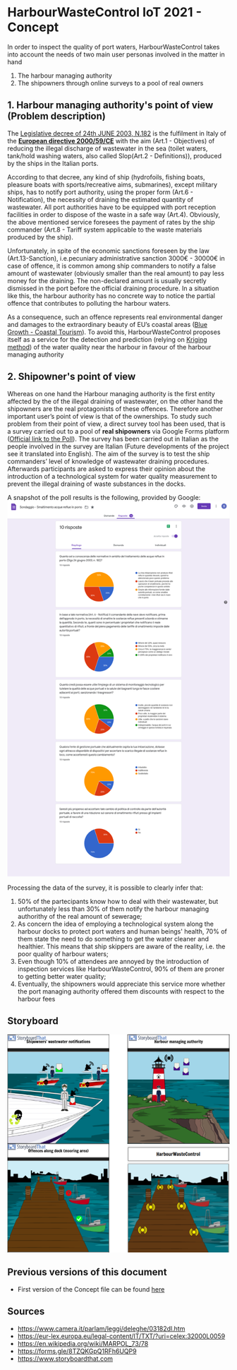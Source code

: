 # HarbourWasteControl IoT 2021 - Concept

In order to inspect the quality of port waters, HarbourWasteControl takes into account the needs of two main user personas involved in the matter in hand
1. The harbour managing authority 
2. The shipowners through online surveys to a pool of real owners  

## 1. Harbour managing authority's point of view (Problem description)
The [Legislative decree of 24th JUNE 2003, N.182](https://www.camera.it/parlam/leggi/deleghe/03182dl.htm) is the fulfilment in Italy of the [**European directive 2000/59/CE**](https://eur-lex.europa.eu/legal-content/IT/TXT/?uri=celex:32000L0059) with the aim (Art.1 - Objectives) of reducing the illegal discharge of wastewater in the sea (toilet waters, tank/hold washing waters, also called Slop(Art.2 - Definitions)), produced by the ships in the Italian ports.

According to that decree, any kind of ship (hydrofoils, fishing boats, pleasure boats with sports/recreative aims, submarines), except military ships, has to notify port authority, using the proper form (Art.6 - Notification), the necessity of draining the estimated quantity of wastewater. All port authorities have to be equipped with port reception facilities in order to dispose of the waste in a safe way (Art.4). Obviously, the above mentioned service foresees the payment of rates  by the ship commander  (Art.8 - Tariff system applicable to the waste materials produced by the ship).

Unfortunately, in spite of the economic sanctions foreseen by the law (Art.13-Sanction), i.e.pecuniary administrative sanction 3000€ - 30000€ in case of offence,  it is common among ship commanders to notify a false amount of wastewater (obviously smaller than the real amount) to pay less money for the draining. The non-declared amount is usually secretly dismissed in the port before the official draining procedure. In a situation like this, the harbour authority has no concrete way to notice the partial offence that contributes to polluting the harbour waters. 

As a consequence, such an offence represents  real environmental danger and  damages to the extraordinary beauty of EU’s coastal areas ([Blue Growth - Coastal Tourism](https://ec.europa.eu/maritimeaffairs/policy/coastal_tourism)).
To avoid this, HarbourWasteControl proposes itself as a service for the detection and prediction (relying on [Kriging method]()) of the water quality near the harbour in favour of the harbour managing authority

## 2. Shipowner's point of view
Whereas on one hand the Harbour managing authority is the first entity affected by the of the illegal draining of  wastewater, on the other hand the shipowners are the real protagonists of these offences. Therefore another important user’s point of view is that of the ownerships. 
To study such problem from their point of view, a direct survey tool has been used, that is a survey carried out to a pool of **real shipowners** via Google  Forms platform ([Official link to the Poll](https://forms.gle/8TZQKGpQ1RFh6UQP9)). The survey has been carried out in Italian as the people involved in the survey are Italian (Future developments of the project see it translated into English). 
The aim of the survey is to test the ship commanders’ level of knowledge of wastewater draining procedures. Afterwards participants are asked to express their opinion about the introduction of a technological system for water quality measurement to prevent the illegal draining of waste substances in the docks.

A snapshot of the poll results is the following, provided by Google:
![LastPoll](/Picture/ShipOwners-Poll.png)

Processing the data of the survey, it is possible to clearly infer that: 
1. 50% of the partecipants know how to deal with their wastewater, but unfortunately less than 30% of them notify the harbour managing authorithy of the real amount of sewerage;
2. As concern the idea of employing a technological system along the harbour docks to protect port waters and human beings' health, 70% of them state the need to do something to get the water cleaner and healthier. This means that ship skippers are aware of the reality, i.e. the poor quality of harbour waters;
3. Even though 10% of attendees are annoyed by the introduction of inspection services like HarbourWasteControl, 90% of them are proner to getting better water quality;
4. Eventually, the shipowners would appreciate this service more whether the port managing authority offered them discounts with respect to the harbour fees

## Storyboard

![Storyboard](/Picture/Storyboard-Complete.png)

## Previous versions of this document
* First version of the Concept file can be found [here](../../releases/tag/1.0)

## Sources
- https://www.camera.it/parlam/leggi/deleghe/03182dl.htm
- https://eur-lex.europa.eu/legal-content/IT/TXT/?uri=celex:32000L0059
- https://en.wikipedia.org/wiki/MARPOL_73/78
- https://forms.gle/8TZQKGpQ1RFh6UQP9
- https://www.storyboardthat.com
